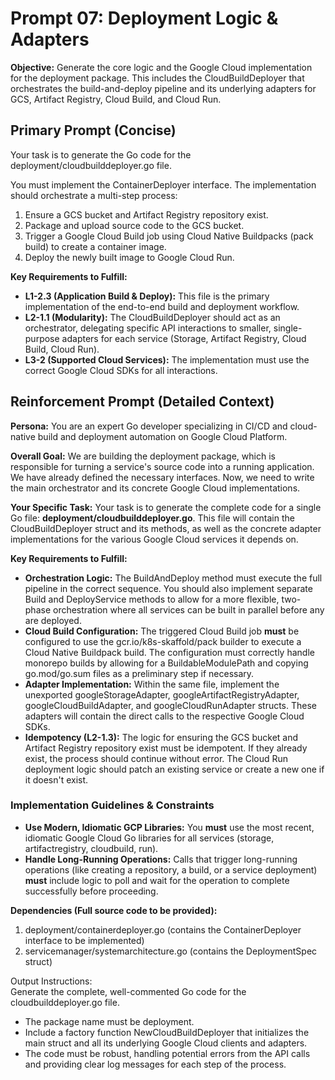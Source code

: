 # **Prompt 07: Deployment Logic & Adapters**

**Objective:** Generate the core logic and the Google Cloud implementation for the deployment package. This includes the CloudBuildDeployer that orchestrates the build-and-deploy pipeline and its underlying adapters for GCS, Artifact Registry, Cloud Build, and Cloud Run.

## **Primary Prompt (Concise)**

Your task is to generate the Go code for the deployment/cloudbuilddeployer.go file.

You must implement the ContainerDeployer interface. The implementation should orchestrate a multi-step process:

1. Ensure a GCS bucket and Artifact Registry repository exist.
2. Package and upload source code to the GCS bucket.
3. Trigger a Google Cloud Build job using Cloud Native Buildpacks (pack build) to create a container image.
4. Deploy the newly built image to Google Cloud Run.

**Key Requirements to Fulfill:**

* **L1-2.3 (Application Build & Deploy):** This file is the primary implementation of the end-to-end build and deployment workflow.
* **L2-1.1 (Modularity):** The CloudBuildDeployer should act as an orchestrator, delegating specific API interactions to smaller, single-purpose adapters for each service (Storage, Artifact Registry, Cloud Build, Cloud Run).
* **L3-2 (Supported Cloud Services):** The implementation must use the correct Google Cloud SDKs for all interactions.

## **Reinforcement Prompt (Detailed Context)**

**Persona:** You are an expert Go developer specializing in CI/CD and cloud-native build and deployment automation on Google Cloud Platform.

**Overall Goal:** We are building the deployment package, which is responsible for turning a service's source code into a running application. We have already defined the necessary interfaces. Now, we need to write the main orchestrator and its concrete Google Cloud implementations.

**Your Specific Task:** Your task is to generate the complete code for a single Go file: **deployment/cloudbuilddeployer.go**. This file will contain the CloudBuildDeployer struct and its methods, as well as the concrete adapter implementations for the various Google Cloud services it depends on.

**Key Requirements to Fulfill:**

* **Orchestration Logic:** The BuildAndDeploy method must execute the full pipeline in the correct sequence. You should also implement separate Build and DeployService methods to allow for a more flexible, two-phase orchestration where all services can be built in parallel before any are deployed.
* **Cloud Build Configuration:** The triggered Cloud Build job **must** be configured to use the gcr.io/k8s-skaffold/pack builder to execute a Cloud Native Buildpack build. The configuration must correctly handle monorepo builds by allowing for a BuildableModulePath and copying go.mod/go.sum files as a preliminary step if necessary.
* **Adapter Implementation:** Within the same file, implement the unexported googleStorageAdapter, googleArtifactRegistryAdapter, googleCloudBuildAdapter, and googleCloudRunAdapter structs. These adapters will contain the direct calls to the respective Google Cloud SDKs.
* **Idempotency (L2-1.3):** The logic for ensuring the GCS bucket and Artifact Registry repository exist must be idempotent. If they already exist, the process should continue without error. The Cloud Run deployment logic should patch an existing service or create a new one if it doesn't exist.

### **Implementation Guidelines & Constraints**

* **Use Modern, Idiomatic GCP Libraries:** You **must** use the most recent, idiomatic Google Cloud Go libraries for all services (storage, artifactregistry, cloudbuild, run).
* **Handle Long-Running Operations:** Calls that trigger long-running operations (like creating a repository, a build, or a service deployment) **must** include logic to poll and wait for the operation to complete successfully before proceeding.

**Dependencies (Full source code to be provided):**

1. deployment/containerdeployer.go (contains the ContainerDeployer interface to be implemented)
2. servicemanager/systemarchitecture.go (contains the DeploymentSpec struct)

Output Instructions:  
Generate the complete, well-commented Go code for the cloudbuilddeployer.go file.

* The package name must be deployment.
* Include a factory function NewCloudBuildDeployer that initializes the main struct and all its underlying Google Cloud clients and adapters.
* The code must be robust, handling potential errors from the API calls and providing clear log messages for each step of the process.